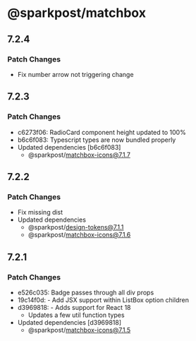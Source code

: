 # @sparkpost/matchbox

## 7.2.4

### Patch Changes

- Fix number arrow not triggering change

## 7.2.3

### Patch Changes

- c6273f06: RadioCard component height updated to 100%
- b6c6f083: Typescript types are now bundled properly
- Updated dependencies [b6c6f083]
  - @sparkpost/matchbox-icons@7.1.7

## 7.2.2

### Patch Changes

- Fix missing dist
- Updated dependencies
  - @sparkpost/design-tokens@7.1.1
  - @sparkpost/matchbox-icons@7.1.6

## 7.2.1

### Patch Changes

- e526c035: Badge passes through all div props
- 19c14f0d: - Add JSX support within ListBox option children
- d3969818: - Adds support for React 18
  - Updates a few util function types
- Updated dependencies [d3969818]
  - @sparkpost/matchbox-icons@7.1.5
